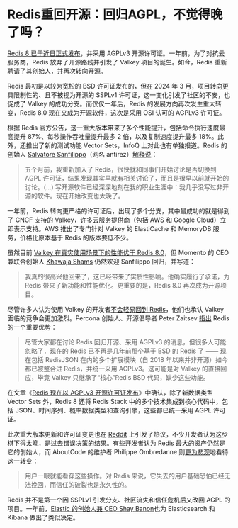 # Redis重回开源：回归AGPL，不觉得晚了吗？

[Redis 8 已于近日正式发布](https://redis.io/blog/redis-8-ga/)，并采用 AGPLv3 开源许可证。一年前，为了对抗云服务商，Redis 放弃了开源路线并引发了 Valkey 项目的诞生。如今，Redis 重新聘请了其创始人，并再次转向开源。

Redis 最初是以较为宽松的 BSD 许可证发布的，但在 2024 年 3 月，项目转向更具限制性的、且不被视为开源的 SSPLv1 许可证，这一变化引发了社区的不安，也促成了 Valkey 的成功分支。而仅仅一年后，Redis 的发展方向再次发生重大转变，Redis 8.0 现在又成为开源软件，这次是采用 OSI 认可的 AGPLv3 许可证。

根据 Redis 官方公告，这一重大版本带来了多个性能提升，包括命令执行速度最高提升 87%、每秒操作吞吐量提升最多 2 倍，以及复制速度提升最多 18%。此外，还推出了新的测试功能 Vector Sets，InfoQ 上对此也有单独报道。Redis 的创始人 [Salvatore Sanfilippo](https://www.linkedin.com/in/salvatore-sanfilippo-b52b47249/)（网名 antirez）[解释说](https://antirez.com/news/151)：

> 五个月前，我重新加入了 Redis，很快就和同事们开始讨论是否切换到 AGPL 许可证，结果发现其实早就有相关讨论了，而且是很早以前就开始的讨论。(...) 写开源软件已经深深地刻在我的职业生涯中：我几乎没写过非开源的软件。现在开始改变也太晚了。

一年前，Redis 转向更严格的许可证后，出现了多个分支，其中最成功的就是得到了 CNCF 支持的 Valkey，许多云服务提供商（包括 AWS 和 Google Cloud）立即表示支持。AWS 推出了专门针对 Valkey 的 ElastiCache 和 MemoryDB 服务，价格比原本基于 Redis 的版本要低不少。

虽然目前 [Valkey 在真实使用场景下的性能优于 Redis 8.0](https://www.gomomento.com/blog/valkey-turns-one-how-the-community-fork-left-redis-in-the-dust/)，但 Momento 的 CEO 兼联合创始人 [Khawaja Shams](https://www.linkedin.com/in/kshams/) 仍然欢迎 Sanfilippo 回归，并写道：

> 我真的很高兴他回来了，这已经带来了实质性影响。他确实履行了承诺，为 Redis 带来了新功能和性能优化。更重要的是，Redis 8.0 再次成为开源项目。

尽管许多人认为使用 Valkey 的开发者[不会轻易回到 Redis](https://www.linkedin.com/posts/peterzaitsev_activity-7324943971397378048-p2GI?utm_source=share&utm_medium=member_desktop&rcm=ACoAABaQ5R4B1z_TPIVzQKBvbJ9SpDn29zaiJcY)，他们也承认 Valkey 面临的竞争会更加激烈。Percona 创始人、开源倡导者 Peter Zaitsev [指出](https://www.linkedin.com/posts/peterzaitsev_release-800-redisredis-activity-7324199641200140288-Ab47) Redis 的一个重要优势：

> 尽管大家都在讨论 Redis 回归开源、采用 AGPLv3 的消息，但很多人可能忽略了，现在的 Redis 已不再是几年前那个基于 BSD 的 Redis 了 —— 现在包括 RedisJSON 在内的多个扩展模块（自 2018 年以来并非开源）如今都已被整合进 Redis，并统一采用 AGPLv3。这可能是对 Valkey 的直接回应，毕竟 Valkey 只继承了“核心”Redis BSD 代码，缺少这些功能。

在文章《[Redis 现在以 AGPLv3 开源许可证发布](https://redis.io/blog/agplv3/)》中确认，除了新数据类型 Vector Sets 外，Redis 8 还将 Redis Stack 中的多个技术集成到核心代码中，包括 JSON、时间序列、概率数据类型和查询引擎，这些都已统一采用 AGPL 许可证。

此次重大版本更新和许可证变更也在 [Reddit](https://www.reddit.com/r/linux/comments/1kcdc2j/redis_is_open_source_again/) 上引发了热议，不少开发者认为这步棋下得太晚，是过去错误决策的结果。有些开发者认为 Redis 最大的资产仍然是它的创始人，而 AboutCode 的维护者 Philippe Ombredanne 则[更为悲观](https://www.linkedin.com/posts/philippeombredanne_redis-license-is-bsd-and-will-remain-bsd-activity-7323828480847081472-D_th?utm_source=share&utm_medium=member_desktop&rcm=ACoAABaQ5R4B1z_TPIVzQKBvbJ9SpDn29zaiJcY)地看待这一转变：

> 用户一眼就能看穿这些操作。对 Redis 来说，它失去的用户基础恐怕已经无法挽回，而信任的破裂也是永久性的。

Redis 并不是第一个因 SSPLv1 引发分支、社区流失和信任危机后又改回 AGPL 的项目。一年前，[Elastic 的创始人兼 CEO Shay Banon](https://www.linkedin.com/in/kimchy)也为 Elasticsearch 和 Kibana 做出了类似决定。